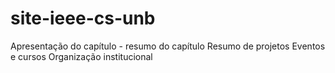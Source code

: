 # site-ieee-cs-unb

Apresentação do capítulo
    - resumo do capítulo
Resumo de projetos
Eventos e cursos
Organização institucional
